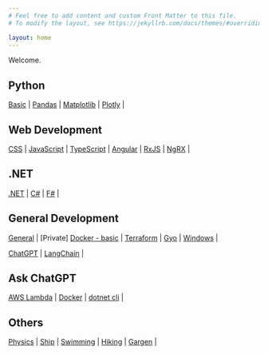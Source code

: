 ```yaml
---
# Feel free to add content and custom Front Matter to this file.
# To modify the layout, see https://jekyllrb.com/docs/themes/#overriding-theme-defaults

layout: home
---
```

Welcome. 

## Python
[Basic](/pages/python-basic.md) | 
[Pandas](/pages/python-pandas.md) | 
[Matplotlib](/pages/python-matplotlib.md) |
[Plotly](/pages/python-plotly.md) | 


## Web Development
[CSS](/pages/css.md) | 
[JavaScript](/pages/javascript.md) | 
[TypeScript](/pages/typescript.md) | 
[Angular](/pages/angular.md) | 
[RxJS](/pages/rxjs.md) | 
[NgRX](/pages/ngrx.md) |

## .NET
[.NET](/pages/dotnet.md) | 
[C#](/pages/csharp.md) |
[F#](/pages/fsharp.md) |

## General Development
[General](/pages/general-dev.md) | 
[Private] [Docker - basic](/pages/private/docker-basic) | 
[Terraform](/pages/terraform.md) | 
[Gyo](/pages/gyo.md) | 
[Windows](/pages/windows.md) | 

[ChatGPT](/pages/chatgpt.md) | 
[LangChain](/pages/langchain.md) | 

## Ask ChatGPT
[AWS Lambda](/pages/chatgpt-aws-lambda.md) | 
[Docker](/pages/chatgpt-docker.md) | 
[dotnet cli](/pages/chatgpt-dotnet-cli.md) | 


## Others
[Physics](/pages/physics.md) | 
[Ship](/pages/ship.md) | 
[Swimming](/pages/swimming.md) | 
[Hiking](/pages/hiking.md) | 
[Gargen](/pages/garden.md) | 
